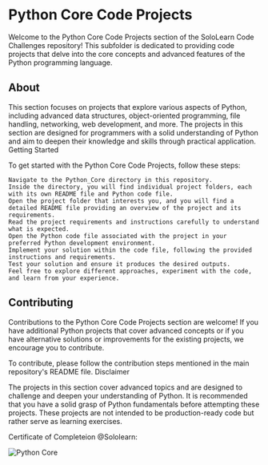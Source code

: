 # Python Core Code Projects

Welcome to the Python Core Code Projects section of the SoloLearn Code Challenges repository! This subfolder is dedicated to providing code projects that delve into the core concepts and advanced features of the Python programming language.

## About

This section focuses on projects that explore various aspects of Python, including advanced data structures, object-oriented programming, file handling, networking, web development, and more. The projects in this section are designed for programmers with a solid understanding of Python and aim to deepen their knowledge and skills through practical application.
Getting Started

To get started with the Python Core Code Projects, follow these steps:

    Navigate to the Python_Core directory in this repository.
    Inside the directory, you will find individual project folders, each with its own README file and Python code file.
    Open the project folder that interests you, and you will find a detailed README file providing an overview of the project and its requirements.
    Read the project requirements and instructions carefully to understand what is expected.
    Open the Python code file associated with the project in your preferred Python development environment.
    Implement your solution within the code file, following the provided instructions and requirements.
    Test your solution and ensure it produces the desired outputs.
    Feel free to explore different approaches, experiment with the code, and learn from your experience.

## Contributing

Contributions to the Python Core Code Projects section are welcome! If you have additional Python projects that cover advanced concepts or if you have alternative solutions or improvements for the existing projects, we encourage you to contribute.

To contribute, please follow the contribution steps mentioned in the main repository's README file.
Disclaimer

The projects in this section cover advanced topics and are designed to challenge and deepen your understanding of Python. It is recommended that you have a solid grasp of Python fundamentals before attempting these projects. These projects are not intended to be production-ready code but rather serve as learning exercises.

Certificate of Completeion @Sololearn:

![Python Core](https://github.com/AWESOME04/Sololearn-Code-Challenges/assets/102630199/ffd8dc67-2279-43b9-8c5c-9b5741845c57)


